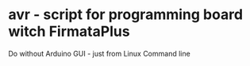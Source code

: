 # avr - script for programming board witch FirmataPlus

Do without Arduino GUI - just from Linux Command line
